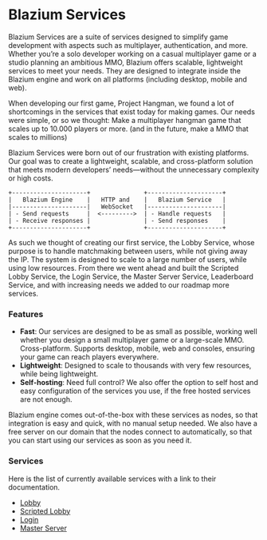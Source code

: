 # Blazium Services

Blazium Services are a suite of services designed to simplify game development
with aspects such as multiplayer, authentication, and more. Whether you’re a solo
developer working on a casual multiplayer game or a studio planning an ambitious
MMO, Blazium offers scalable, lightweight services to meet your needs.
They are designed to integrate inside the Blazium engine and work on
all platforms (including desktop, mobile and web).

When developing our first game, Project Hangman, we found a lot of shortcomings
in the services that exist today for making games. Our needs were simple, or so
we thought: Make a multiplayer hangman game that scales up to 10.000 players or
more. (and in the future, make a MMO that scales to millions)

Blazium Services were born out of our frustration
with existing platforms. Our goal was to create a lightweight, scalable, and
cross-platform solution that meets modern developers’ needs—without the
unnecessary complexity or high costs.

    +---------------------+               +---------------------+
    |   Blazium Engine    |   HTTP and    |   Blazium Service   |
    |---------------------|   WebSocket   |---------------------|
    | - Send requests     |  <--------->  | - Handle requests   |
    | - Receive responses |               | - Send responses    |
    +---------------------+               +---------------------+

As such we thought of creating our first service, the Lobby Service, whose
purpose is to handle matchmaking between users, while not giving away the IP.
The system is designed to scale to a large number of users, while using low
resources. From there we went ahead and built the Scripted Lobby Service, the
Login Service, the Master Server Service, Leaderboard Service, and with
increasing needs we added to our roadmap more services.

### Features
- **Fast**: Our services are designed to be as small as possible, working
well whether you design a small multiplayer game or a large-scale MMO.
Cross-platform. Supports desktop, mobile, web and consoles, ensuring your game
can reach players everywhere.
- **Lightweight**: Designed to scale to thousands with
very few resources, while being lightweight.
- **Self-hosting**: Need full control?
We also offer the option to self host and easy configuration of the services you
use, if the free hosted services are not enough.

Blazium engine comes out-of-the-box with these services as nodes,
so that integration is easy and quick, with no manual setup needed.
We also have a free server on our domain that the nodes connect to automatically,
so that you can start using our services as soon as you need it.

### Services
Here is the list of currently available services with a link to their documentation.
- [Lobby](https://docs.blazium.app/classes/class_lobbyclient.html)
- [Scripted Lobby](https://docs.blazium.app/classes/class_authoritativelobbyclient.html)
- [Login](https://docs.blazium.app/classes/class_loginclient.html)
- [Master Server](https://docs.blazium.app/classes/class_loginclient.htmlMasterServer)